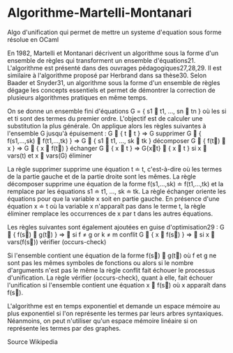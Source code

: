# Algorithme-Martelli-Montanari
Algo d'unification qui permet de mettre un systeme d'equation sous forme résolue en OCaml

En 1982, Martelli et Montanari décrivent un algorithme sous la forme d'un ensemble de règles qui transforment un ensemble 
d'équations21. L'algorithme est présenté dans des ouvrages pédagogiques27,28,29. Il est similaire à l'algorithme proposé par 
Herbrand dans sa thèse30. Selon Baader et Snyder31, un algorithme sous la forme d'un ensemble de règles dégage les concepts 
essentiels et permet de démontrer la correction de plusieurs algorithmes pratiques en même temps.

On se donne un ensemble fini d'équations G = { s1 ≐ t1, ..., sn ≐ tn } où les si et ti sont des termes du premier ordre. 
L'objectif est de calculer une substitution la plus générale. On applique alors les règles suivantes à l'ensemble G jusqu'à 
épuisement :
G ∪ { t ≐ t } 	⇒ 	G 		supprimer
G ∪ { f(s1,...,sk) ≐ f(t1,...,tk) } 	⇒ 	G ∪ { s1 ≐ t1, ..., sk ≐ tk } 		décomposer
G ∪ { f(t⃗) ≐ x } 	⇒ 	G ∪ { x ≐ f(t⃗) } 		échanger
G ∪ { x ≐ t } 	⇒ 	G{x↦t} ∪ { x ≐ t } 	si x ∉ vars(t) et x ∈ vars(G) 	éliminer

La règle supprimer supprime une équation t ≐ t, c'est-à-dire où les termes de la partie gauche et de la partie droite sont les
mêmes. La règle décomposer supprime une équation de la forme f(s1,...,sk) ≐ f(t1,...,tk) et la remplace par les équations s1 ≐ t1, 
..., sk ≐ tk. La règle échanger oriente les équations pour que la variable x soit en partie gauche. En présence d'une équation 
x ≐ t où la variable x n'apparaît pas dans le terme t, la règle éliminer remplace les occurrences de x par t dans les autres 
équations.

Les règles suivantes sont également ajoutées en guise d'optimisation29 :
G ∪ { f(s⃗) ≐ g(t⃗) } 	⇒ 	⊥ 	si f ≠ g or k ≠ m 	conflit
G ∪ { x ≐ f(s⃗) } 	⇒ 	⊥ 	si x ∈ vars(f(s⃗)) 	vérifier (occurs-check)

Si l'ensemble contient une équation de la forme f(s⃗) ≐ g(t⃗) où f et g ne sont pas les mêmes symboles de fonctions ou alors si 
le nombre d'arguments n'est pas le même la règle conflit fait échouer le processus d'unification. 
La règle vérifier (occurs-check), quant à elle, fait échouer l'unification si l'ensemble contient une équation x ≐ f(s⃗) où 
x apparaît dans f(s⃗).

L'algorithme est en temps exponentiel et demande un espace mémoire au plus exponentiel si l'on représente les termes par 
leurs arbres syntaxiques. Néanmoins, on peut n'utiliser qu'un espace mémoire linéaire si on représente les termes par des graphes.

Source Wikipedia
